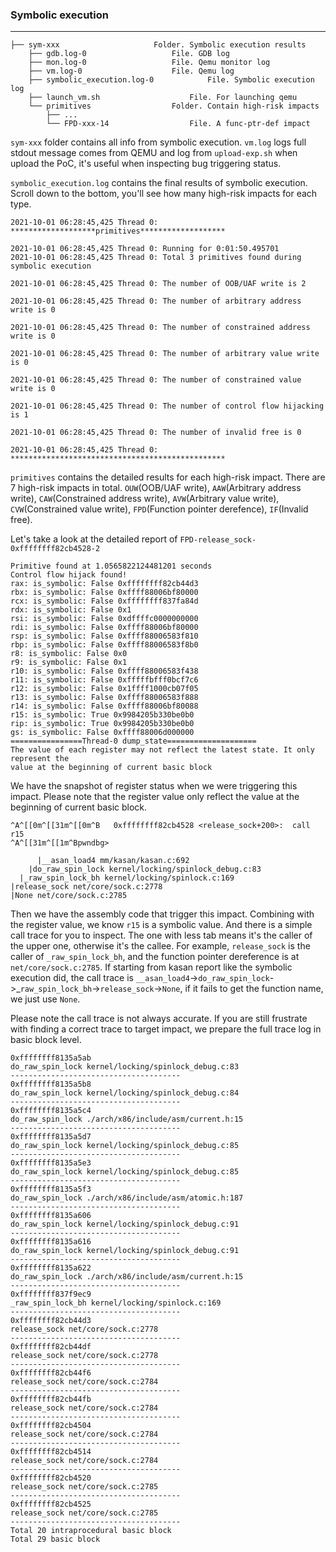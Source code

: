 ### Symbolic execution

------

```
├── sym-xxx						Folder. Symbolic execution results
    ├── gdb.log-0					File. GDB log
    ├── mon.log-0					File. Qemu monitor log
    ├── vm.log-0					File. Qemu log
    ├── symbolic_execution.log-0			File. Symbolic execution log
    ├── launch_vm.sh					File. For launching qemu
    └── primitives					Folder. Contain high-risk impacts
        ├── ...
        └── FPD-xxx-14					File. A func-ptr-def impact
```

`sym-xxx` folder contains all info from symbolic execution. `vm.log` logs full stdout message comes from QEMU and log from `upload-exp.sh` when upload the PoC, it's useful when inspecting bug triggering status.

`symbolic_execution.log` contains the final results of symbolic execution. Scroll down to the bottom, you'll see how many high-risk impacts for each type.

```
2021-10-01 06:28:45,425 Thread 0: *******************primitives*******************

2021-10-01 06:28:45,425 Thread 0: Running for 0:01:50.495701
2021-10-01 06:28:45,425 Thread 0: Total 3 primitives found during symbolic execution

2021-10-01 06:28:45,425 Thread 0: The number of OOB/UAF write is 2

2021-10-01 06:28:45,425 Thread 0: The number of arbitrary address write is 0

2021-10-01 06:28:45,425 Thread 0: The number of constrained address write is 0

2021-10-01 06:28:45,425 Thread 0: The number of arbitrary value write is 0

2021-10-01 06:28:45,425 Thread 0: The number of constrained value write is 0

2021-10-01 06:28:45,425 Thread 0: The number of control flow hijacking is 1

2021-10-01 06:28:45,425 Thread 0: The number of invalid free is 0

2021-10-01 06:28:45,425 Thread 0: ************************************************
```



`primitives` contains the detailed results for each high-risk impact. There are 7 high-risk impacts in total. `OUW`(OOB/UAF write), `AAW`(Arbitrary address write), `CAW`(Constrained address write), `AVW`(Arbitrary value write), `CVW`(Constrained value write), `FPD`(Function pointer derefence), `IF`(Invalid free). 

Let's take a look at the detailed report of `FPD-release_sock-0xffffffff82cb4528-2`

```
Primitive found at 1.0565822124481201 seconds
Control flow hijack found!
rax: is_symbolic: False 0xffffffff82cb44d3
rbx: is_symbolic: False 0xffff88006bf80000
rcx: is_symbolic: False 0xffffffff837fa84d
rdx: is_symbolic: False 0x1
rsi: is_symbolic: False 0xdffffc0000000000
rdi: is_symbolic: False 0xffff88006bf80000
rsp: is_symbolic: False 0xffff88006583f810
rbp: is_symbolic: False 0xffff88006583f8b0
r8: is_symbolic: False 0x0
r9: is_symbolic: False 0x1
r10: is_symbolic: False 0xffff88006583f438
r11: is_symbolic: False 0xfffffbfff0bcf7c6
r12: is_symbolic: False 0x1ffff1000cb07f05
r13: is_symbolic: False 0xffff88006583f888
r14: is_symbolic: False 0xffff88006bf80088
r15: is_symbolic: True 0x9984205b330be0b0
rip: is_symbolic: True 0x9984205b330be0b0
gs: is_symbolic: False 0xffff88006d000000
================Thread-0 dump_state====================
The value of each register may not reflect the latest state. It only represent the 
value at the beginning of current basic block
```

We have the snapshot of register status when we were triggering this impact. Please note that the register value only reflect the value at the beginning of current basic block.

```
^A^[[0m^[[31m^[[0m^B   0xffffffff82cb4528 <release_sock+200>:  call   r15
^A^[[31m^[[1m^Bpwndbg>

      |__asan_load4 mm/kasan/kasan.c:692
    |do_raw_spin_lock kernel/locking/spinlock_debug.c:83
  |_raw_spin_lock_bh kernel/locking/spinlock.c:169
|release_sock net/core/sock.c:2778
|None net/core/sock.c:2785
```

Then we have the assembly code that trigger this impact. Combining with the register value, we know `r15` is a symbolic value. And there is a simple call trace for you to inspect. The one with less tab means it's the caller of the upper one, otherwise it's the callee. For example, `release_sock` is the caller of `_raw_spin_lock_bh`, and the function pointer dereference is at `net/core/sock.c:2785`. If starting from kasan report like the symbolic execution did, the call trace is `__asan_load4`->`do_raw_spin_lock`->_`raw_spin_lock_bh`->`release_sock`->`None`, if it fails to get the function name, we just use `None`.

Please note the call trace is not always accurate. If you are still frustrate with finding a correct trace to target impact, we prepare the full trace log in basic block level.

```
0xffffffff8135a5ab
do_raw_spin_lock kernel/locking/spinlock_debug.c:83
--------------------------------------
0xffffffff8135a5b8
do_raw_spin_lock kernel/locking/spinlock_debug.c:84
--------------------------------------
0xffffffff8135a5c4
do_raw_spin_lock ./arch/x86/include/asm/current.h:15
--------------------------------------
0xffffffff8135a5d7
do_raw_spin_lock kernel/locking/spinlock_debug.c:85
--------------------------------------
0xffffffff8135a5e3
do_raw_spin_lock kernel/locking/spinlock_debug.c:85
--------------------------------------
0xffffffff8135a5f3
do_raw_spin_lock ./arch/x86/include/asm/atomic.h:187
--------------------------------------
0xffffffff8135a606
do_raw_spin_lock kernel/locking/spinlock_debug.c:91
--------------------------------------
0xffffffff8135a616
do_raw_spin_lock kernel/locking/spinlock_debug.c:91
--------------------------------------
0xffffffff8135a622
do_raw_spin_lock ./arch/x86/include/asm/current.h:15
--------------------------------------
0xffffffff837f9ec9
_raw_spin_lock_bh kernel/locking/spinlock.c:169
--------------------------------------
0xffffffff82cb44d3
release_sock net/core/sock.c:2778
--------------------------------------
0xffffffff82cb44df
release_sock net/core/sock.c:2778
--------------------------------------
0xffffffff82cb44f6
release_sock net/core/sock.c:2784
--------------------------------------
0xffffffff82cb44fb
release_sock net/core/sock.c:2784
--------------------------------------
0xffffffff82cb4504
release_sock net/core/sock.c:2784
--------------------------------------
0xffffffff82cb4514
release_sock net/core/sock.c:2784
--------------------------------------
0xffffffff82cb4520
release_sock net/core/sock.c:2785
--------------------------------------
0xffffffff82cb4525
release_sock net/core/sock.c:2785
--------------------------------------
Total 20 intraprocedural basic block
Total 29 basic block
```

